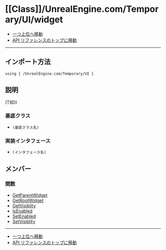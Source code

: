 # [[Class]]/UnrealEngine.com/Temporary/UI/widget

- [一つ上位へ移動](../main.md)
- [API リファレンスのトップに移動](../../../../main.md)

---

## インポート方法

```verse
using { /UnrealEngine.com/Temporary/UI }
```

## 説明

(TBD)

### 基底クラス

- `(基底クラス名)`

### 実装インタフェース

- `(インタフェース名)`

## メンバー

### 関数

- [GetParentWidget](./F_GetParentWidget/main.md)
- [GetRootWidget](./F_GetRootWidget/main.md)
- [GetVisiblity](./F_GetVisiblity/main.md)
- [IsEnabled](./F_IsEnabled/main.md)
- [SetEnabled](./F_SetEnabled/main.md)
- [SetVisiblity](./F_SetVisiblity/main.md)

---

- [一つ上位へ移動](../main.md)
- [API リファレンスのトップに移動](../../../../main.md)

